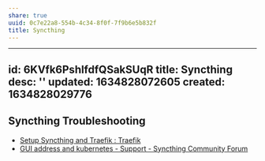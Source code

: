 ```yaml
---
share: true
uuid: 0c7e22a8-554b-4c34-8f0f-7f9b6e5b832f
title: Syncthing
---
```

---
id: 6KVfk6PshIfdfQSakSUqR
title: Syncthing
desc: ''
updated: 1634828072605
created: 1634828029776
---

Syncthing Troubleshooting
-------------------------

* [Setup Syncthing and Traefik : Traefik](https://old.reddit.com/r/Traefik/comments/j38ubs/setup_syncthing_and_traefik/)
* [GUI address and kubernetes - Support - Syncthing Community Forum](https://forum.syncthing.net/t/gui-address-and-kubernetes/16227)
